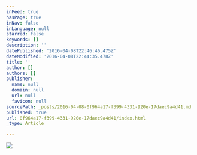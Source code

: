 ```yaml
---
inFeed: true
hasPage: true
inNav: false
inLanguage: null
starred: false
keywords: []
description: ''
datePublished: '2016-04-08T22:46:46.475Z'
dateModified: '2016-04-08T22:44:35.478Z'
title: ''
author: []
authors: []
publisher:
  name: null
  domain: null
  url: null
  favicon: null
sourcePath: _posts/2016-04-08-0f964a17-f399-4331-920e-17daec9a4d41.md
published: true
url: 0f964a17-f399-4331-920e-17daec9a4d41/index.html
_type: Article

---
```

![](https://the-grid-user-content.s3-us-west-2.amazonaws.com/af7b81cb-160b-4e62-92d6-7d907d73a09a.png)